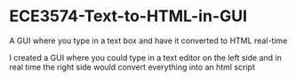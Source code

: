 # ECE3574-Text-to-HTML-in-GUI
A GUI where you type in a text box and have it converted to HTML real-time


I created a GUI where you could type in a text editor on the left side and in real time the right side would convert everything 
into an html script
